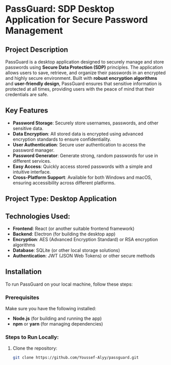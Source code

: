# PassGuard: SDP Desktop Application for Secure Password Management

## Project Description
PassGuard is a desktop application designed to securely manage and store passwords using **Secure Data Protection (SDP)** principles. The application allows users to save, retrieve, and organize their passwords in an encrypted and highly secure environment. Built with **robust encryption algorithms** and **user-friendly design**, PassGuard ensures that sensitive information is protected at all times, providing users with the peace of mind that their credentials are safe.

## Key Features
- **Password Storage**: Securely store usernames, passwords, and other sensitive data.
- **Data Encryption**: All stored data is encrypted using advanced encryption standards to ensure confidentiality.
- **User Authentication**: Secure user authentication to access the password manager.
- **Password Generator**: Generate strong, random passwords for use in different services.
- **Easy Access**: Quickly access stored passwords with a simple and intuitive interface.
- **Cross-Platform Support**: Available for both Windows and macOS, ensuring accessibility across different platforms.

## Project Type: Desktop Application

## Technologies Used:
- **Frontend**: React (or another suitable frontend framework)
- **Backend**: Electron (for building the desktop app)
- **Encryption**: AES (Advanced Encryption Standard) or RSA encryption algorithms
- **Database**: SQLite (or other local storage solutions)
- **Authentication**: JWT (JSON Web Tokens) or other secure methods

## Installation

To run PassGuard on your local machine, follow these steps:

### Prerequisites
Make sure you have the following installed:
- **Node.js** (for building and running the app)
- **npm** or **yarn** (for managing dependencies)

### Steps to Run Locally:
1. Clone the repository:
   ```bash
   git clone https://github.com/Youssef-Alyy/passguard.git
    ```
